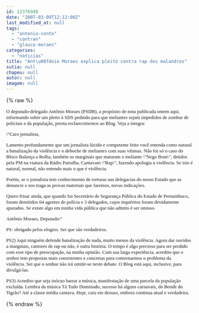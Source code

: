 ```yaml
---
id: 12376948
date: "2007-03-09T12:12:00Z"
last_modified_at: null
tags:
  - "antonio-conte"
  - "contran"
  - "glauco-moraes"
categories:
  - "noticias"
title: "Ant\u00f4nio Moraes explica pleito contra rap dos malandros"
sutia: null
chapeu: null
autor: null
imagem: null
---
```

{% raw %}
<p><FONT face=Verdana size=2></p>
<p><P>O deputado-delegado Antônio Moraes (PSDB), a propósito de nota publicada ontem aqui, informando sobre um pleito à SDS pedindo para que meliantes sejam impedidos de zombar de policiais e da população, presta esclarecimentos ao Blog. Veja a íntegra:</P></FONT><FONT size=2></p>
<p><P><FONT face=Verdana>\"Caro jornalista, </FONT></P></p>
<p><P><FONT face=Verdana>Lamento profundamente que um jornalista lúcido e competente feito você entenda como natural a banalização da violência e o deboche de meliantes com suas vítimas. Não foi só o caso do Bloco Balança a Rolha, também os marginais que mataram o meliante \"Nego Bom\", detidos pela PM na viatura da Rádio Patrulha. Cantavam \"Rap\", fazendo apologia a violência. Se isto é natural, normal, não entendo mais o que é violência.</FONT></P></p>
<p><P><FONT face=Verdana>Porém, se o jornalista tem conhecimento de torturas nas delegacias do nosso Estado que as denuncie e nos traga as provas materiais que faremos, novas indicações.</FONT></P></p>
<p><P><FONT face=Verdana>Quero frisar ainda, que quando fui Secretário de Segurança Pública do Estado de Pernambuco, foram demitidos 64 agentes de polícia e 3 delegados, cujos inquéritos foram devidamente apurados. Se existe algo em minha vida pública que não admito é ser omisso. </FONT></P></p>
<p><P><FONT face=Verdana>Antônio Moraes, Deputado\" </FONT></P></p>
<p><P><FONT face=Verdana>PS: obrigado pelos elogios. Sei que são verdadeiros. </FONT></P></p>
<p><P><FONT face=Verdana>PS2) Aqui ninguém defende banalização de nada, muito menos da violência. Agora dar ouvidos a marginais, cantores de rap ou não, é outra história. O tempo é algo precioso para ser perdido com esse tipo de preocupação, na minha opinião. Com sua larga experiência, acredito que o senhor tem propostas mais consistentes e concretas para contornarmos o&nbsp;problema da violência.&nbsp;Sei que o senhor não irá omitir-se neste debate. O Blog está aqui, inclusive, para divulgá-las.&nbsp;</FONT></P></p>
<p><P><FONT face=Verdana>PS3) Acredito que seja inócuo barrar a música, manifestação de uma parcela da população excluída. Lembra da música Tá Tudo Dominado, sucesso há alguns carnavais, do Bonde do Tigrão? Até a classe média cantava. Hoje, caiu em desuso, embora continua atual e verdadeira.</FONT></P></FONT> </p>
{% endraw %}